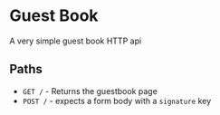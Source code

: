 # Guest Book

A very simple guest book HTTP api

## Paths

* `GET /` - Returns the guestbook page
* `POST /` - expects a form body with a `signature` key
